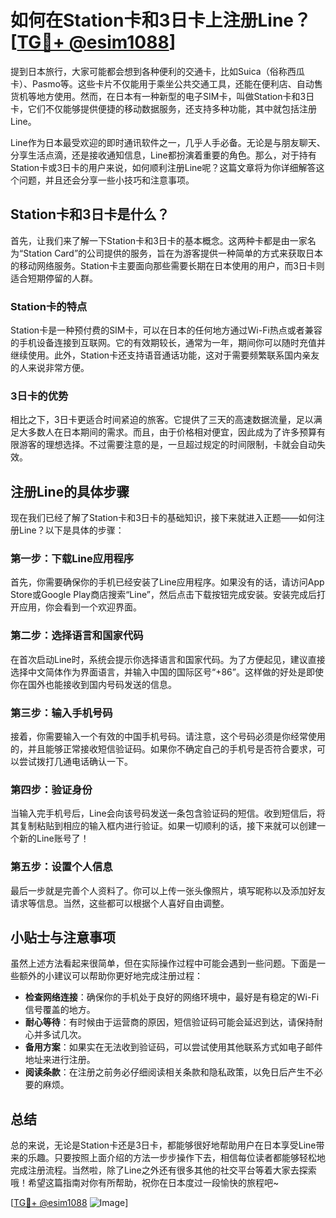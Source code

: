# 如何在Station卡和3日卡上注册Line？[[TG💪+ @esim1088](https://t.me/s/esim1088)]

提到日本旅行，大家可能都会想到各种便利的交通卡，比如Suica（俗称西瓜卡）、Pasmo等。这些卡片不仅能用于乘坐公共交通工具，还能在便利店、自动售货机等地方使用。然而，在日本有一种新型的电子SIM卡，叫做Station卡和3日卡，它们不仅能够提供便捷的移动数据服务，还支持多种功能，其中就包括注册Line。

Line作为日本最受欢迎的即时通讯软件之一，几乎人手必备。无论是与朋友聊天、分享生活点滴，还是接收通知信息，Line都扮演着重要的角色。那么，对于持有Station卡或3日卡的用户来说，如何顺利注册Line呢？这篇文章将为你详细解答这个问题，并且还会分享一些小技巧和注意事项。

## Station卡和3日卡是什么？

首先，让我们来了解一下Station卡和3日卡的基本概念。这两种卡都是由一家名为“Station Card”的公司提供的服务，旨在为游客提供一种简单的方式来获取日本的移动网络服务。Station卡主要面向那些需要长期在日本使用的用户，而3日卡则适合短期停留的人群。

### Station卡的特点

Station卡是一种预付费的SIM卡，可以在日本的任何地方通过Wi-Fi热点或者兼容的手机设备连接到互联网。它的有效期较长，通常为一年，期间你可以随时充值并继续使用。此外，Station卡还支持语音通话功能，这对于需要频繁联系国内亲友的人来说非常方便。

### 3日卡的优势

相比之下，3日卡更适合时间紧迫的旅客。它提供了三天的高速数据流量，足以满足大多数人在日本期间的需求。而且，由于价格相对便宜，因此成为了许多预算有限游客的理想选择。不过需要注意的是，一旦超过规定的时间限制，卡就会自动失效。

## 注册Line的具体步骤

现在我们已经了解了Station卡和3日卡的基础知识，接下来就进入正题——如何注册Line？以下是具体的步骤：

### 第一步：下载Line应用程序

首先，你需要确保你的手机已经安装了Line应用程序。如果没有的话，请访问App Store或Google Play商店搜索“Line”，然后点击下载按钮完成安装。安装完成后打开应用，你会看到一个欢迎界面。

### 第二步：选择语言和国家代码

在首次启动Line时，系统会提示你选择语言和国家代码。为了方便起见，建议直接选择中文简体作为界面语言，并输入中国的国际区号“+86”。这样做的好处是即使你在国外也能接收到国内号码发送的信息。

### 第三步：输入手机号码

接着，你需要输入一个有效的中国手机号码。请注意，这个号码必须是你经常使用的，并且能够正常接收短信验证码。如果你不确定自己的手机号是否符合要求，可以尝试拨打几通电话确认一下。

### 第四步：验证身份

当输入完手机号后，Line会向该号码发送一条包含验证码的短信。收到短信后，将其复制粘贴到相应的输入框内进行验证。如果一切顺利的话，接下来就可以创建一个新的Line账号了！

### 第五步：设置个人信息

最后一步就是完善个人资料了。你可以上传一张头像照片，填写昵称以及添加好友请求等信息。当然，这些都可以根据个人喜好自由调整。

## 小贴士与注意事项

虽然上述方法看起来很简单，但在实际操作过程中可能会遇到一些问题。下面是一些额外的小建议可以帮助你更好地完成注册过程：

- **检查网络连接**：确保你的手机处于良好的网络环境中，最好是有稳定的Wi-Fi信号覆盖的地方。
- **耐心等待**：有时候由于运营商的原因，短信验证码可能会延迟到达，请保持耐心并多试几次。
- **备用方案**：如果实在无法收到验证码，可以尝试使用其他联系方式如电子邮件地址来进行注册。
- **阅读条款**：在注册之前务必仔细阅读相关条款和隐私政策，以免日后产生不必要的麻烦。

## 总结

总的来说，无论是Station卡还是3日卡，都能够很好地帮助用户在日本享受Line带来的乐趣。只要按照上面介绍的方法一步步操作下去，相信每位读者都能够轻松地完成注册流程。当然啦，除了Line之外还有很多其他的社交平台等着大家去探索哦！希望这篇指南对你有所帮助，祝你在日本度过一段愉快的旅程吧~ 

[[TG💪+ @esim1088](https://t.me/s/esim1088) ![Image](https://i.postimg.cc/4NQfJmqS/Snipaste-2025-05-13-00-14-12.png)]